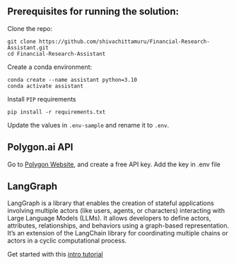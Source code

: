 ## Prerequisites for running the solution:

Clone the repo:
```console
git clone https://github.com/shivachittamuru/Financial-Research-Assistant.git
cd Financial-Research-Assistant
```

Create a conda environment:
```console
conda create --name assistant python=3.10
conda activate assistant
```

Install `PIP` requirements
```console
pip install -r requirements.txt
```

Update the values in `.env-sample` and rename it to `.env`.


## Polygon.ai API

Go to [Polygon Website](https://polygon.io/), and create a free API key. Add the key in .env file


## LangGraph

LangGraph is a library that enables the creation of stateful applications involving multiple actors (like users, agents, or characters) interacting with Large Language Models (LLMs). It allows developers to define actors, attributes, relationships, and behaviors using a graph-based representation. It’s an extension of the LangChain library for coordinating multiple chains or actors in a cyclic computational process.

Get started with this [intro tutorial](https://langchain-ai.github.io/langgraph/tutorials/introduction/)







